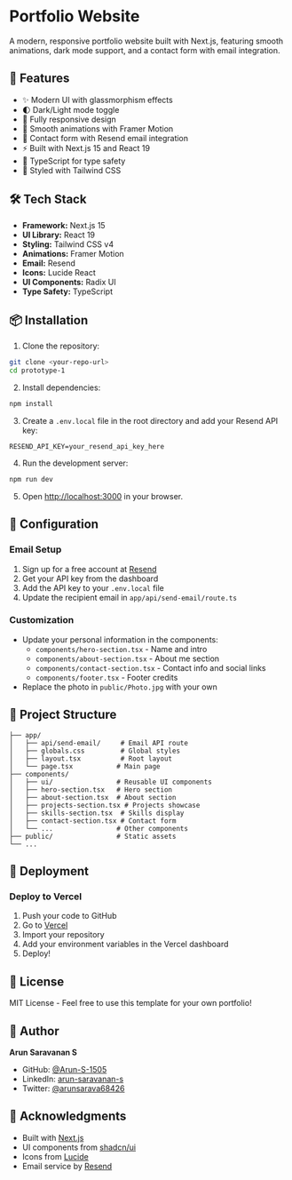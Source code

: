 # Portfolio Website

A modern, responsive portfolio website built with Next.js, featuring smooth animations, dark mode support, and a contact form with email integration.

## 🚀 Features

- ✨ Modern UI with glassmorphism effects
- 🌓 Dark/Light mode toggle
- 📱 Fully responsive design
- 🎨 Smooth animations with Framer Motion
- 📧 Contact form with Resend email integration
- ⚡ Built with Next.js 15 and React 19
- 🎯 TypeScript for type safety
- 💅 Styled with Tailwind CSS

## 🛠️ Tech Stack

- **Framework:** Next.js 15
- **UI Library:** React 19
- **Styling:** Tailwind CSS v4
- **Animations:** Framer Motion
- **Email:** Resend
- **Icons:** Lucide React
- **UI Components:** Radix UI
- **Type Safety:** TypeScript

## 📦 Installation

1. Clone the repository:

```bash
git clone <your-repo-url>
cd prototype-1
```

2. Install dependencies:

```bash
npm install
```

3. Create a `.env.local` file in the root directory and add your Resend API key:

```env
RESEND_API_KEY=your_resend_api_key_here
```

4. Run the development server:

```bash
npm run dev
```

5. Open [http://localhost:3000](http://localhost:3000) in your browser.

## 🔧 Configuration

### Email Setup

1. Sign up for a free account at [Resend](https://resend.com/)
2. Get your API key from the dashboard
3. Add the API key to your `.env.local` file
4. Update the recipient email in `app/api/send-email/route.ts`

### Customization

- Update your personal information in the components:
  - `components/hero-section.tsx` - Name and intro
  - `components/about-section.tsx` - About me section
  - `components/contact-section.tsx` - Contact info and social links
  - `components/footer.tsx` - Footer credits
- Replace the photo in `public/Photo.jpg` with your own

## 📁 Project Structure

```
├── app/
│   ├── api/send-email/     # Email API route
│   ├── globals.css         # Global styles
│   ├── layout.tsx          # Root layout
│   └── page.tsx           # Main page
├── components/
│   ├── ui/                # Reusable UI components
│   ├── hero-section.tsx   # Hero section
│   ├── about-section.tsx  # About section
│   ├── projects-section.tsx # Projects showcase
│   ├── skills-section.tsx  # Skills display
│   ├── contact-section.tsx # Contact form
│   └── ...                # Other components
├── public/                # Static assets
└── ...

```

## 🚀 Deployment

### Deploy to Vercel

1. Push your code to GitHub
2. Go to [Vercel](https://vercel.com/)
3. Import your repository
4. Add your environment variables in the Vercel dashboard
5. Deploy!

## 📝 License

MIT License - Feel free to use this template for your own portfolio!

## 👤 Author

**Arun Saravanan S**

- GitHub: [@Arun-S-1505](https://github.com/Arun-S-1505)
- LinkedIn: [arun-saravanan-s](https://www.linkedin.com/in/arun-saravanan-s/)
- Twitter: [@arunsarava68426](https://x.com/arunsarava68426)

## 🙏 Acknowledgments

- Built with [Next.js](https://nextjs.org/)
- UI components from [shadcn/ui](https://ui.shadcn.com/)
- Icons from [Lucide](https://lucide.dev/)
- Email service by [Resend](https://resend.com/)
